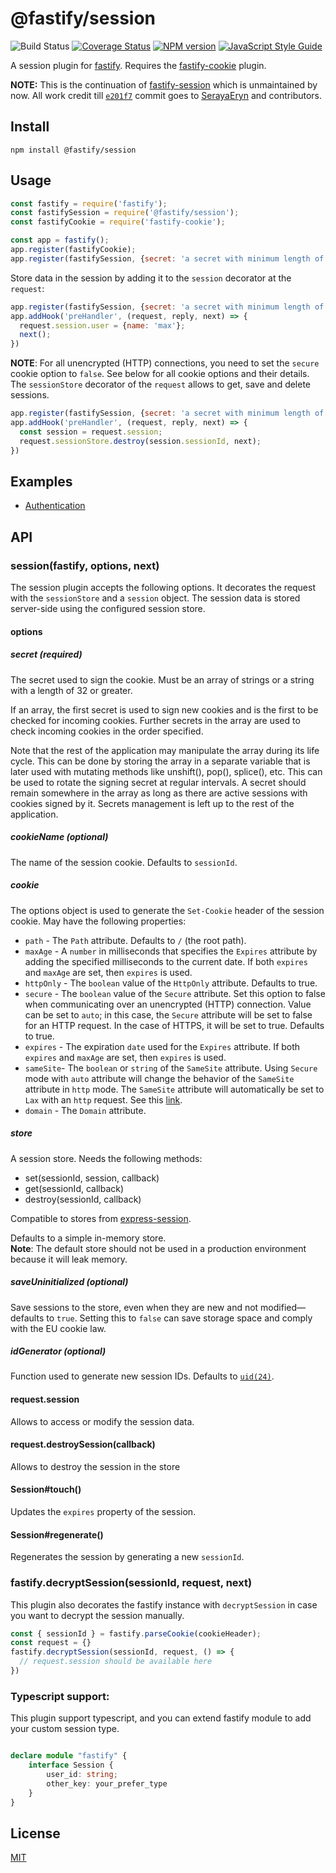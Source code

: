 # @fastify/session

![Build Status](https://github.com/fastify/session/workflows/ci/badge.svg)
[![Coverage Status](https://coveralls.io/repos/github/fastify/session/badge.svg?branch=master)](https://coveralls.io/github/fastify/session?branch=master)
[![NPM version](https://img.shields.io/npm/v/@fastify/session.svg?style=flat)](https://www.npmjs.com/package/@fastify/session)
[![JavaScript Style Guide](https://img.shields.io/badge/code_style-standard-brightgreen.svg)](https://standardjs.com)

A session plugin for [fastify](http://fastify.io/). 
Requires the [fastify-cookie](https://github.com/fastify/fastify-cookie) plugin.

**NOTE:** This is the continuation of [fastify-session](https://github.com/SerayaEryn/fastify-session) which is unmaintained by now. All work credit till [`e201f7`](https://github.com/fastify/session/commit/e201f78fc9d7bd33c6f2e84988be7c8af4b5a8a3) commit goes to [SerayaEryn](https://github.com/SerayaEryn) and contributors.

## Install

```
npm install @fastify/session
```

## Usage

```js
const fastify = require('fastify');
const fastifySession = require('@fastify/session');
const fastifyCookie = require('fastify-cookie');

const app = fastify();
app.register(fastifyCookie);
app.register(fastifySession, {secret: 'a secret with minimum length of 32 characters'});
```
Store data in the session by adding it to the `session` decorator at the `request`:
```js
app.register(fastifySession, {secret: 'a secret with minimum length of 32 characters'});
app.addHook('preHandler', (request, reply, next) => {
  request.session.user = {name: 'max'};
  next();
})
```
**NOTE**: For all unencrypted (HTTP) connections, you need to set the `secure` cookie option to `false`. See below for all cookie options and their details.  
The `sessionStore` decorator of the `request` allows to get, save and delete sessions.
```js
app.register(fastifySession, {secret: 'a secret with minimum length of 32 characters'});
app.addHook('preHandler', (request, reply, next) => {
  const session = request.session;
  request.sessionStore.destroy(session.sessionId, next);
})
```

## Examples

* [Authentication](https://github.com/fastify/example/tree/master/fastify-session-authentication)

## API
### session(fastify, options, next)
The session plugin accepts the following options. It decorates the request with the `sessionStore` and a `session` object. The session data is stored server-side using the configured session store. 
#### options
##### secret (required) 
The secret used to sign the cookie. Must be an array of strings or a string with a length of 32 or greater.

If an array, the first secret is used to sign new cookies and is the first to be checked for incoming cookies.
Further secrets in the array are used to check incoming cookies in the order specified.

Note that the rest of the application may manipulate the array during its life cycle. This can be done by storing the array in a separate variable that is later used with mutating methods like unshift(), pop(), splice(), etc.
This can be used to rotate the signing secret at regular intervals. A secret should remain somewhere in the array as long as there are active sessions with cookies signed by it. Secrets management is left up to the rest of the application.
##### cookieName (optional) 
The name of the session cookie. Defaults to `sessionId`.
##### cookie
The options object is used to generate the `Set-Cookie` header of the session cookie. May have the following properties:
* `path` - The `Path` attribute. Defaults to `/` (the root path). 
* `maxAge` - A `number` in milliseconds that specifies the `Expires` attribute by adding the specified milliseconds to the current date. If both `expires` and `maxAge` are set, then `expires` is used.
* `httpOnly` - The `boolean` value of the `HttpOnly` attribute. Defaults to true.
* `secure` - The `boolean` value of the `Secure` attribute. Set this option to false when communicating over an unencrypted (HTTP) connection. Value can be set to `auto`; in this case, the `Secure` attribute will be set to false for an HTTP request. In the case of HTTPS, it will be set to true.  Defaults to true.
* `expires` - The expiration `date` used for the `Expires` attribute. If both `expires` and `maxAge` are set, then `expires` is used.
* `sameSite`- The `boolean` or `string` of the `SameSite` attribute. Using `Secure` mode with `auto` attribute will change the behavior of the `SameSite` attribute in `http` mode. The `SameSite` attribute will automatically be set to `Lax` with an `http` request. See this [link](https://www.chromium.org/updates/same-site).
* `domain` - The `Domain` attribute.

##### store
A session store. Needs the following methods: 
* set(sessionId, session, callback)
* get(sessionId, callback)
* destroy(sessionId, callback)

Compatible to stores from [express-session](https://github.com/expressjs/session).

Defaults to a simple in-memory store.</br>
**Note**: The default store should not be used in a production environment because it will leak memory.

##### saveUninitialized (optional) 
Save sessions to the store, even when they are new and not modified— defaults to `true`.
Setting this to `false` can save storage space and comply with the EU cookie law.

##### idGenerator (optional) 

Function used to generate new session IDs. Defaults to [`uid(24)`](https://github.com/crypto-utils/uid-safe).

#### request.session

Allows to access or modify the session data.

#### request.destroySession(callback)

Allows to destroy the session in the store

#### Session#touch()

Updates the `expires` property of the session. 

#### Session#regenerate()

Regenerates the session by generating a new `sessionId`.

### fastify.decryptSession(sessionId, request, next)
This plugin also decorates the fastify instance with `decryptSession` in case you want to decrypt the session manually. 

```js
const { sessionId } = fastify.parseCookie(cookieHeader);
const request = {}
fastify.decryptSession(sessionId, request, () => {
  // request.session should be available here
})
```

### Typescript support:
This plugin support typescript, and you can extend fastify module to add your custom session type.

```ts

declare module "fastify" {
    interface Session {
        user_id: string;
        other_key: your_prefer_type
    }
}

```

## License

[MIT](./LICENSE)
